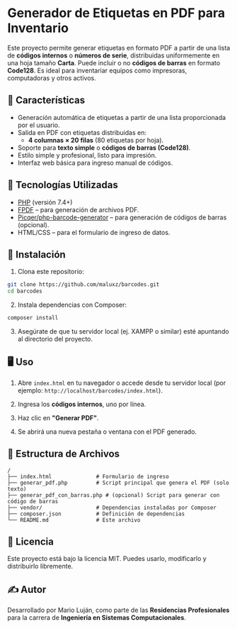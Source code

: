 # Generador de Etiquetas en PDF para Inventario

Este proyecto permite generar etiquetas en formato PDF a partir de una lista de **códigos internos** o **números de serie**, distribuidas uniformemente en una hoja tamaño **Carta**. Puede incluir o no **códigos de barras** en formato **Code128**. Es ideal para inventariar equipos como impresoras, computadoras y otros activos.

## 📌 Características

- Generación automática de etiquetas a partir de una lista proporcionada por el usuario.
- Salida en PDF con etiquetas distribuidas en:
  - **4 columnas × 20 filas** (80 etiquetas por hoja).
- Soporte para **texto simple** o **códigos de barras (Code128)**.
- Estilo simple y profesional, listo para impresión.
- Interfaz web básica para ingreso manual de códigos.

## 🧰 Tecnologías Utilizadas

- [PHP](https://www.php.net/) (versión 7.4+)
- [FPDF](http://www.fpdf.org/) – para generación de archivos PDF.
- [Picqer/php-barcode-generator](https://github.com/picqer/php-barcode-generator) – para generación de códigos de barras (opcional).
- HTML/CSS – para el formulario de ingreso de datos.

## 🚀 Instalación

1. Clona este repositorio:

```bash
git clone https://github.com/maluxz/barcodes.git
cd barcodes
```

2. Instala dependencias con Composer:

```bash
composer install
```

3. Asegúrate de que tu servidor local (ej. XAMPP o similar) esté apuntando al directorio del proyecto.

## 🖥️ Uso

1. Abre `index.html` en tu navegador o accede desde tu servidor local (por ejemplo: `http://localhost/barcodes/index.html`).

2. Ingresa los **códigos internos**, uno por línea.

3. Haz clic en **"Generar PDF"**.

4. Se abrirá una nueva pestaña o ventana con el PDF generado.

## 📂 Estructura de Archivos

```
/
├── index.html              # Formulario de ingreso
├── generar_pdf.php         # Script principal que genera el PDF (solo texto)
├── generar_pdf_con_barras.php # (opcional) Script para generar con código de barras
├── vendor/                 # Dependencias instaladas por Composer
├── composer.json           # Definición de dependencias
└── README.md               # Este archivo
```

## 📄 Licencia

Este proyecto está bajo la licencia MIT. Puedes usarlo, modificarlo y distribuirlo libremente.

## ✍️ Autor

Desarrollado por Mario Luján, como parte de las **Residencias Profesionales** para la carrera de **Ingeniería en Sistemas Computacionales**.
